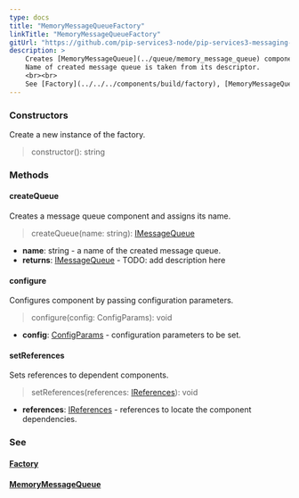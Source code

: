 ```yaml
---
type: docs
title: "MemoryMessageQueueFactory"
linkTitle: "MemoryMessageQueueFactory"
gitUrl: "https://github.com/pip-services3-node/pip-services3-messaging-node"
description: >
    Creates [MemoryMessageQueue](../queue/memory_message_queue) components by their descriptors.
    Name of created message queue is taken from its descriptor. 
    <br><br>
    See [Factory](../../../components/build/factory), [MemoryMessageQueue](../queue/memory_message_queue)
---
```



### Constructors
Create a new instance of the factory.

> constructor(): string


### Methods

#### createQueue
Creates a message queue component and assigns its name.

> createQueue(name: string): [IMessageQueue](../../queues/imessage_queue)

- **name**: string - a name of the created message queue.
- **returns**: [IMessageQueue](../../queues/imessage_queue) - TODO: add description here

#### configure
Configures component by passing configuration parameters.

> configure(config: ConfigParams): void

- **config**: [ConfigParams](../../../commons/config/config_params) - configuration parameters to be set.

#### setReferences
Sets references to dependent components.

> setReferences(references: [IReferences](../../../commons/refer/ireferences)): void

- **references**: [IReferences](../../../commons/refer/ireferences) - references to locate the component dependencies.


<span class="hide-title-link">

### See 
#### [Factory](../../../components/build/factory)
#### [MemoryMessageQueue](../queue/memory_message_queue)

</span>
